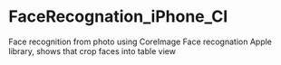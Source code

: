 # FaceRecognation_iPhone_CI
Face recognition from photo using CoreImage Face recognation Apple library, shows that crop faces into table view
